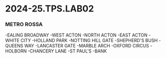 # 2024-25.TPS.LAB02
### METRO ROSSA
-EALING BROADWAY
-WEST ACTON
-NORTH ACTON
-EAST ACTON
-WHITE CITY
-HOLLAND PARK
-NOTTING HILL GATE
-SHEPHERD'S BUSH
-QUEENS WAY
-LANCASTER GATE
-MARBLE ARCH
-OXFORD CIRCUS
-HOLBORN
-CHANCERY LANE
-ST PAUL'S
-BANK